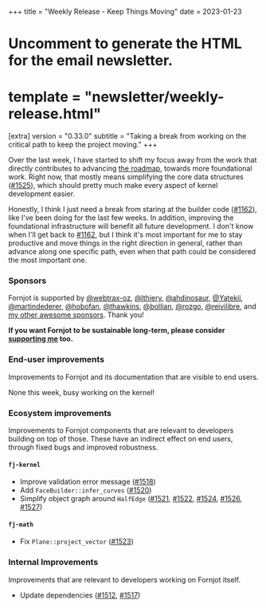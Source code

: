 +++
title = "Weekly Release - Keep Things Moving"
date = 2023-01-23

# Uncomment to generate the HTML for the email newsletter.
# template = "newsletter/weekly-release.html"

[extra]
version = "0.33.0"
subtitle = "Taking a break from working on the critical path to keep the project moving."
+++

Over the last week, I have started to shift my focus away from the work that directly contributes to advancing [the roadmap](https://www.fornjot.app/roadmap/), towards more foundational work. Right now, that mostly means simplifying the core data structures ([#1525]), which should pretty much make every aspect of kernel development easier.

Honestly, I think I just need a break from staring at the builder code ([#1162]), like I've been doing for the last few weeks. In addition, improving the foundational infrastructure will benefit all future development. I don't know when I'll get back to [#1162], but I think it's most important for me to stay productive and move things in the right direction in general, rather than advance along one specific path, even when that path could be considered the most important one.


### Sponsors

Fornjot is supported by [@webtrax-oz](https://github.com/webtrax-oz), [@lthiery](https://github.com/lthiery), [@ahdinosaur](https://github.com/ahdinosaur), [@Yatekii](https://github.com/Yatekii), [@martindederer](https://github.com/martindederer), [@hobofan](https://github.com/hobofan), [@thawkins](https://github.com/thawkins), [@bollian](https://github.com/bollian), [@rozgo](https://github.com/rozgo), [@reivilibre](https://github.com/reivilibre), and [my other awesome sponsors](https://github.com/sponsors/hannobraun). Thank you!

<strong class="call-to-action">
    <p>
        If you want Fornjot to be sustainable long-term, please consider <a href="https://github.com/sponsors/hannobraun">supporting me</a> too.
    </p>
</strong>


### End-user improvements

Improvements to Fornjot and its documentation that are visible to end users.

None this week, busy working on the kernel!


### Ecosystem improvements

Improvements to Fornjot components that are relevant to developers building on top of those. These have an indirect effect on end users, through fixed bugs and improved robustness.

#### `fj-kernel`

- Improve validation error message ([#1518])
- Add `FaceBuilder::infer_curves` ([#1520])
- Simplify object graph around `HalfEdge` ([#1521], [#1522], [#1524], [#1526], [#1527])

#### `fj-math`

- Fix `Plane::project_vector` ([#1523])


### Internal Improvements

Improvements that are relevant to developers working on Fornjot itself.

- Update dependencies ([#1512], [#1517])


[#1512]: https://github.com/hannobraun/Fornjot/pull/1512
[#1517]: https://github.com/hannobraun/Fornjot/pull/1517
[#1518]: https://github.com/hannobraun/Fornjot/pull/1518
[#1520]: https://github.com/hannobraun/Fornjot/pull/1520
[#1521]: https://github.com/hannobraun/Fornjot/pull/1521
[#1522]: https://github.com/hannobraun/Fornjot/pull/1522
[#1523]: https://github.com/hannobraun/Fornjot/pull/1523
[#1524]: https://github.com/hannobraun/Fornjot/pull/1524
[#1526]: https://github.com/hannobraun/Fornjot/pull/1526
[#1527]: https://github.com/hannobraun/Fornjot/pull/1527

[#1162]: https://github.com/hannobraun/Fornjot/issues/1162
[#1525]: https://github.com/hannobraun/Fornjot/issues/1525
